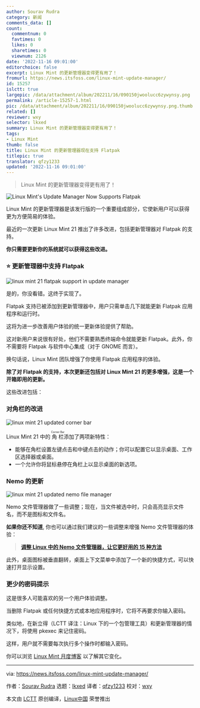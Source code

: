 ```yaml
---
author: Sourav Rudra
category: 新闻
comments_data: []
count:
  commentnum: 0
  favtimes: 0
  likes: 0
  sharetimes: 0
  viewnum: 2126
date: '2022-11-16 09:01:00'
editorchoice: false
excerpt: Linux Mint 的更新管理器变得更有用了！
fromurl: https://news.itsfoss.com/linux-mint-update-manager/
id: 15257
islctt: true
largepic: /data/attachment/album/202211/16/090150jwoolucc6zywynsy.png
permalink: /article-15257-1.html
pic: /data/attachment/album/202211/16/090150jwoolucc6zywynsy.png.thumb.jpg
related: []
reviewer: wxy
selector: lkxed
summary: Linux Mint 的更新管理器变得更有用了！
tags:
- Linux Mint
thumb: false
title: Linux Mint 的更新管理器现在支持 Flatpak
titlepic: true
translator: qfzy1233
updated: '2022-11-16 09:01:00'
---
```



> 
> Linux Mint 的更新管理器变得更有用了！
> 
> 
> 


![Linux Mint's Update Manager Now Supports Flatpak](/data/attachment/album/202211/16/090150jwoolucc6zywynsy.png)


Linux Mint 的更新管理器是该发行版的一个重要组成部分，它使新用户可以获得更为方便简易的体验。


最近的一次更新 Linux Mint 21 推出了许多改进，包括更新管理器对 Flatpak 的支持。


**你只需要更新你的系统就可以获得这些改进。**


### ⭐ 更新管理器中支持 Flatpak


![linux mint 21 flatpak support in update manager](/data/attachment/album/202211/16/090150oddvdclecqttqbjl.png)


是的，你没看错。这终于实现了。


Flatpak 支持已被添加到更新管理器中，用户只需单击几下就能更新 Flatpak 应用程序和运行时。


这将为进一步改善用户体验的统一更新体验提供了帮助。


这对新用户来说很有好处，他们不需要熟悉终端命令就能更新 Flatpak。此外，你不需要将 Flatpak 与软件中心集成（对于 GNOME 而言）。


换句话说，Linux Mint 团队增强了你使用 Flatpak 应用程序的体验。


**除了对 Flatpak 的支持，本次更新还包括对 Linux Mint 21 的更多增强，这是一个开箱即用的更新。**


这些改进包括：


### 对角栏的改进


![linux mint 21 updated corner bar](/data/attachment/album/202211/16/090151w869d6ibdt89t246.png)


Linux Mint 21 中的 <ruby> 角栏 <rt>  Corner Bar </rt></ruby> 添加了两项新特性：


* 能够在角栏设置左键点击和中键点击的动作；你可以配置它以显示桌面、工作区选择器或桌面。
* 一个允许你将鼠标悬停在角栏上以显示桌面的新选项。


### Nemo 的更新


![linux mint 21 updated nemo file manager](/data/attachment/album/202211/16/090151vg9e922o194djd19.png)


Nemo 文件管理器做了一些调整；现在，当文件被选中时，只会高亮显示文件名，而不是图标和文件名。


**如果你还不知道**, 你也可以通过我们建议的一些调整来增强 Nemo 文件管理器的体验：



> 
> **[调整 Linux 中的 Nemo 文件管理器，让它更好用的 15 种方法](https://itsfoss.com/nemo-tweaks/)**
> 
> 
> 


此外，桌面图标被垂直翻转，桌面上下文菜单中添加了一个新的快捷方式，可以快速打开显示设置。


### 更少的密码提示


这是很多人可能喜欢的另一个用户体验调整。


当删除 Flatpak 或任何快捷方式或本地应用程序时，它将不再要求你输入密码。


类似地，在新立得（LCTT 译注：Linux 下的一个包管理工具）和更新管理器的情况下，将使用 pkexec 来记住密码。


这样，用户就不需要每次执行多个操作时都输入密码。


你可以浏览 [Linux Mint 月度博客](https://blog.linuxmint.com/?p=4424) 以了解其它变化。




---


via: <https://news.itsfoss.com/linux-mint-update-manager/>


作者：[Sourav Rudra](https://news.itsfoss.com/author/sourav/) 选题：[lkxed](https://github.com/lkxed) 译者：[qfzy1233](https://github.com/qfzy1233) 校对：[wxy](https://github.com/wxy)


本文由 [LCTT](https://github.com/LCTT/TranslateProject) 原创编译，[Linux中国](https://linux.cn/) 荣誉推出